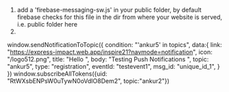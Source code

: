 1. add a 'firebase-messaging-sw.js' in your public folder, by default firebase checks for this file in the dir from where your website is served, i.e. public folder here
2.

window.sendNotificationToTopic({
    condition: "\'ankur5\' in topics",
    data:{
        link: "https://express-impact.web.app/inspire21?navmode=notification",
        icon: "/logo512.png",
        title: "Hello ",
        body: "Testing Push Notifications ",
        topic: "ankur5",
        type: "registration",
        eventId: "testevent1",
        msg_id: "unique_id_1",
    }
})
window.subscribeAllTokens({uid: "RtWXsbENPsW0uTywN0oVdlO8Dem2", topic:"ankur2"})
